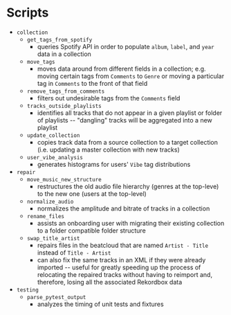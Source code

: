 # Scripts

* `collection`
    - `get_tags_from_spotify`
        * queries Spotify API in order to populate `album`, `label`, and `year` data in a collection
    - `move_tags`
        * moves data around from different fields in a collection; e.g. moving certain tags from `Comments` to `Genre` or moving a particular tag in `Comments` to the front of that field
    - `remove_tags_from_comments`
        * filters out undesirable tags from the `Comments` field
    - `tracks_outside_playlists`
        * identifies all tracks that do not appear in a given playlist or folder of playlists -- "dangling" tracks will be aggregated into a new playlist
    - `update_collection`
        * copies track data from a source collection to a target collection (i.e. updating a master collection with new tracks)
    - `user_vibe_analysis`
        * generates histograms for users' `Vibe` tag distributions
* `repair`
    - `move_music_new_structure`
        * restructures the old audio file hierarchy (genres at the top-leve) to the new one (users at the top-level)
    - `normalize_audio`
        * normalizes the amplitude and bitrate of tracks in a collection
    - `rename_files`
        * assists an onboarding user with migrating their existing collection to a folder compatible folder structure
    - `swap_title_artist`
        * repairs files in the beatcloud that are named `Artist - Title` instead of `Title - Artist`
        * can also fix the same tracks in an XML if they were already imported  -- useful for greatly speeding up the process of relocating the repaired tracks without having to reimport and, therefore, losing all the associated Rekordbox data
* `testing`
    - `parse_pytest_output`
        * analyzes the timing of unit tests and fixtures
